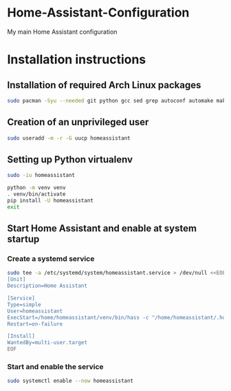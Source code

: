 # Home-Assistant-Configuration
My main Home Assistant configuration

# Installation instructions

## Installation of required Arch Linux packages
```bash
sudo pacman -Syu --needed git python gcc sed grep autoconf automake make
```
## Creation of an unprivileged user

```bash
sudo useradd -m -r -G uucp homeassistant
```

##  Setting up Python virtualenv
```bash
sudo -iu homeassistant

python -m venv venv
. venv/bin/activate
pip install -U homeassistant
exit
```

## Start Home Assistant and enable at system startup

### Create a systemd service
```bash
sudo tee -a /etc/systemd/system/homeassistant.service > /dev/null <<EOF
[Unit]
Description=Home Assistant

[Service]
Type=simple
User=homeassistant
ExecStart=/home/homeassistant/venv/bin/hass -c "/home/homeassistant/.homeassistant"
Restart=on-failure

[Install]
WantedBy=multi-user.target
EOF
```

### Start and enable the service
```bash
sudo systemctl enable --now homeassistant
```
